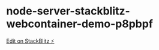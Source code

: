 # node-server-stackblitz-webcontainer-demo-p8pbpf

[Edit on StackBlitz ⚡️](https://stackblitz.com/edit/node-server-stackblitz-webcontainer-demo-p8pbpf)